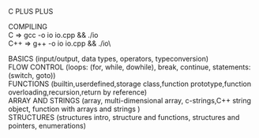 C PLUS PLUS

COMPILING\
C => gcc -o io io.cpp && ./io\
C++ => g++ -o io io.cpp && ./io\

BASICS (input/output, data types, operators, typeconversion)\
FLOW CONTROL (loops: (for, while, dowhile), break, continue, statements:(switch, goto))\
FUNCTIONS (builtin,userdefined,storage class,function prototype,function overloading,recursion,return by reference)\
ARRAY AND STRINGS (array, multi-dimensional array, c-strings,C++ string object, function with arrays and strings )\
STRUCTURES (structures intro, structure and functions, structures and pointers, enumerations)

